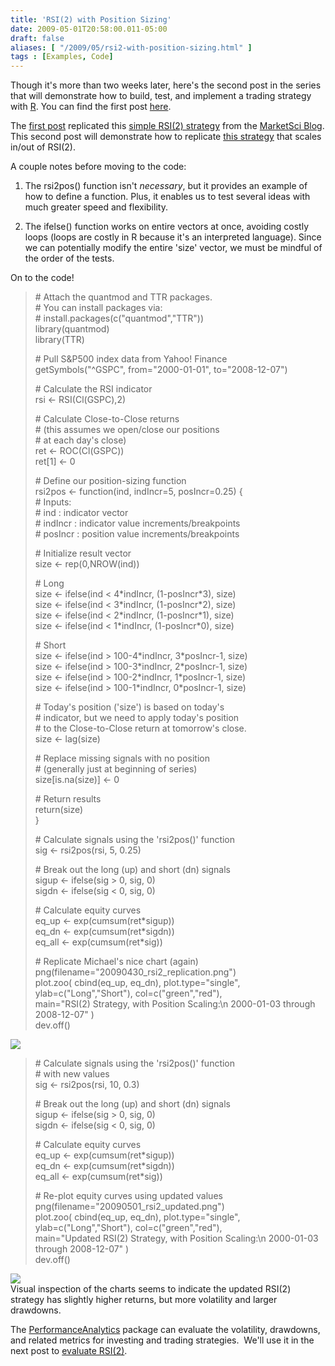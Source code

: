 ```yaml
---
title: 'RSI(2) with Position Sizing'
date: 2009-05-01T20:58:00.011-05:00
draft: false
aliases: [ "/2009/05/rsi2-with-position-sizing.html" ]
tags : [Examples, Code]
---
```


Though it's more than two weeks later, here's the second post in the series that will demonstrate how to build, test, and implement a trading strategy with [R](http://www.r-project.org/). You can find the first post [here](http://blog.fosstrading.com/2009/04/testing-rsi2-with-r.html).  
  
The [first post](http://blog.fosstrading.com/2009/04/testing-rsi2-with-r.html) replicated this [simple RSI(2) strategy](http://marketsci.wordpress.com/2008/12/09/trading-with-rsi2/) from the [MarketSci Blog](http://marketsci.wordpress.com/). This second post will demonstrate how to replicate [this strategy](http://marketsci.wordpress.com/2008/12/14/trading-strategy-scaling-inout-of-rsi2/) that scales in/out of RSI(2).  
  
A couple notes before moving to the code:  

1.  The rsi2pos() function isn't _necessary_, but it provides an example of how to define a function. Plus, it enables us to test several ideas with much greater speed and flexibility.
  
3.  The ifelse() function works on entire vectors at once, avoiding costly loops (loops are costly in R because it's an interpreted language). Since we can potentially modify the entire 'size' vector, we must be mindful of the order of the tests.

  
On to the code!  

> \# Attach the quantmod and TTR packages.  
> \# You can install packages via:  
> \# install.packages(c("quantmod","TTR"))  
> library(quantmod)  
> library(TTR)  
>   
> \# Pull S&P500 index data from Yahoo! Finance  
> getSymbols("^GSPC", from="2000-01-01", to="2008-12-07")  
>   
> \# Calculate the RSI indicator  
> rsi <- RSI(Cl(GSPC),2)  
>   
> \# Calculate Close-to-Close returns  
> \# (this assumes we open/close our positions  
> \# at each day's close)  
> ret <- ROC(Cl(GSPC))  
> ret\[1\] <- 0  
>   
> \# Define our position-sizing function  
> rsi2pos <- function(ind, indIncr=5, posIncr=0.25) {  
> \# Inputs:  
> \# ind : indicator vector  
> \# indIncr : indicator value increments/breakpoints  
> \# posIncr : position value increments/breakpoints  
>   
> \# Initialize result vector  
> size <- rep(0,NROW(ind))  
>   
> \# Long  
> size <- ifelse(ind < 4\*indIncr, (1-posIncr\*3), size)  
> size <- ifelse(ind < 3\*indIncr, (1-posIncr\*2), size)  
> size <- ifelse(ind < 2\*indIncr, (1-posIncr\*1), size)  
> size <- ifelse(ind < 1\*indIncr, (1-posIncr\*0), size)  
>   
> \# Short  
> size <- ifelse(ind > 100-4\*indIncr, 3\*posIncr-1, size)  
> size <- ifelse(ind > 100-3\*indIncr, 2\*posIncr-1, size)  
> size <- ifelse(ind > 100-2\*indIncr, 1\*posIncr-1, size)  
> size <- ifelse(ind > 100-1\*indIncr, 0\*posIncr-1, size)  
>   
> \# Today's position ('size') is based on today's  
> \# indicator, but we need to apply today's position  
> \# to the Close-to-Close return at tomorrow's close.  
> size <- lag(size)  
>   
> \# Replace missing signals with no position  
> \# (generally just at beginning of series)  
> size\[is.na(size)\] <- 0  
>   
> \# Return results  
> return(size)  
> }  
>   
> \# Calculate signals using the 'rsi2pos()' function  
> sig <- rsi2pos(rsi, 5, 0.25)  
>   
> \# Break out the long (up) and short (dn) signals  
> sigup <- ifelse(sig > 0, sig, 0)  
> sigdn <- ifelse(sig < 0, sig, 0)  
>   
> \# Calculate equity curves  
> eq\_up <- exp(cumsum(ret\*sigup))  
> eq\_dn <- exp(cumsum(ret\*sigdn))  
> eq\_all <- exp(cumsum(ret\*sig))  
>   
> \# Replicate Michael's nice chart (again)  
> png(filename="20090430\_rsi2\_replication.png")  
> plot.zoo( cbind(eq\_up, eq\_dn), plot.type="single",  
> ylab=c("Long","Short"), col=c("green","red"),  
> main="RSI(2) Strategy, with Position Scaling:\\n 2000-01-03 through 2008-12-07" )  
> dev.off()

  
[![](/post/images/20090501_rsi2_replication.png)](/post/images/20090501_rsi2_replication.png)  

> \# Calculate signals using the 'rsi2pos()' function  
> \# with new values  
> sig <- rsi2pos(rsi, 10, 0.3)  
>   
> \# Break out the long (up) and short (dn) signals  
> sigup <- ifelse(sig > 0, sig, 0)  
> sigdn <- ifelse(sig < 0, sig, 0)  
>   
> \# Calculate equity curves  
> eq\_up <- exp(cumsum(ret\*sigup))  
> eq\_dn <- exp(cumsum(ret\*sigdn))  
> eq\_all <- exp(cumsum(ret\*sig))  
>   
> \# Re-plot equity curves using updated values  
> png(filename="20090501\_rsi2\_updated.png")  
> plot.zoo( cbind(eq\_up, eq\_dn), plot.type="single",  
> ylab=c("Long","Short"), col=c("green","red"),  
> main="Updated RSI(2) Strategy, with Position Scaling:\\n 2000-01-03 through 2008-12-07" )  
> dev.off()

  
[![](/post/images/20090501_rsi2_updated.png)](/post/images/20090501_rsi2_updated.png)  
Visual inspection of the charts seems to indicate the updated RSI(2) strategy has slightly higher returns, but more volatility and larger drawdowns.  
  
The [PerformanceAnalytics](http://cran.r-project.org/web/packages/PerformanceAnalytics/index.html) package can evaluate the volatility, drawdowns, and related metrics for investing and trading strategies.  We'll use it in the next post to [evaluate RSI(2)](http://blog.fosstrading.com/2009/06/rsi2-evaluation.html).